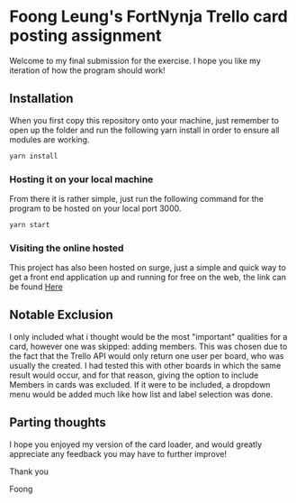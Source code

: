 # Foong Leung's FortNynja Trello card posting assignment

Welcome to my final submission for the exercise.
I hope you like my iteration of how the program should work!

## Installation

When you first copy this repository onto your machine, just remember to open up the folder and run the following yarn install in order to ensure all modules are working.

```bash
yarn install
```

### Hosting it on your local machine

From there it is rather simple, just run the following command for the program to be hosted on your local port 3000.

```bash
yarn start
```

### Visiting the online hosted
This project has also been hosted on surge, just a simple and quick way to get a front end application up and running for free on the web, the link can be found [Here](https://clever-pickle.surge.sh/)

## Notable Exclusion
I only included what i thought would be the most "important" qualities for a card, however one was skipped: adding members. This was chosen due to the fact that the Trello API would only return one user per board, who was usually the created. I had tested this with other boards in which the same result would occur, and for that reason, giving the option to include Members in cards was excluded. If it were to be included, a dropdown menu would be added much like how list and label selection was done.

## Parting thoughts
I hope you enjoyed my version of the card loader, and would greatly appreciate any feedback you may have to further improve!



Thank you


Foong